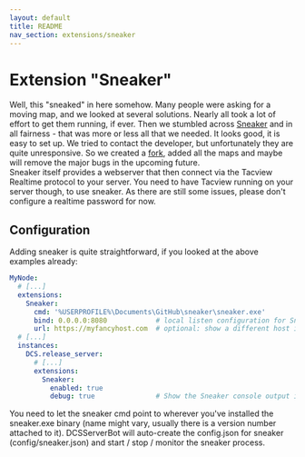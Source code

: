 ```yaml
---
layout: default
title: README
nav_section: extensions/sneaker
---
```


# Extension "Sneaker"
Well, this "sneaked" in here somehow. Many people were asking for a moving map, and we looked at several solutions. 
Nearly all took a lot of effort to get them running, if ever. Then we stumbled across 
[Sneaker](https://github.com/b1naryth1ef/sneaker) and in all fairness - that was more or less all that we needed. It 
looks good, it is easy to set up. We tried to contact the developer, but unfortunately they are quite unresponsive. So
we created a [fork](https://github.com/Special-K-s-Flightsim-Bots/sneaker), added all the maps and maybe will remove
the major bugs in the upcoming future.<br/>
Sneaker itself provides a webserver that then connect via the Tacview Realtime protocol to your server. You need to 
have Tacview running on your server though, to use sneaker. As there are still some issues, please don't configure a
realtime password for now.

## Configuration
Adding sneaker is quite straightforward, if you looked at the above examples already:
```yaml
MyNode:
  # [...]
  extensions:
    Sneaker:
      cmd: '%USERPROFILE%\Documents\GitHub\sneaker\sneaker.exe'
      bind: 0.0.0.0:8080            # local listen configuration for Sneaker
      url: https://myfancyhost.com  # optional: show a different host instead of the servers external IP
  # [...]
  instances:
    DCS.release_server:
      # [...]
      extensions:
        Sneaker:
          enabled: true
          debug: true               # Show the Sneaker console output in the DCSSB console. Default = false
```
You need to let the sneaker cmd point to wherever you've installed the sneaker.exe binary (name might vary, usually 
there is a version number attached to it). DCSServerBot will auto-create the config.json for sneaker 
(config/sneaker.json) and start / stop / monitor the sneaker process.
